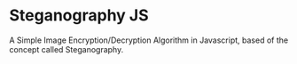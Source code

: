 # Steganography JS
A Simple Image Encryption/Decryption Algorithm in Javascript, based of the concept called Steganography.
